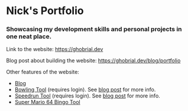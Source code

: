 # Nick's Portfolio

### Showcasing my development skills and personal projects in one neat place.

Link to the website: <https://ghobrial.dev>

Blog post about building the website: <https://ghobrial.dev/blog/portfolio>

Other features of the website:

* [Blog](https://ghobrial.dev/blog)
* [Bowling Tool](https://ghobrial.dev/bowling) (requires login). See [blog post](https://ghobrial.dev/blog/bowling) for more info.
* [Speedrun Tool](https://ghobrial.dev/speedrun) (requires login). See [blog post](https://ghobrial.dev/blog/speedrun) for more info.
* [Super Mario 64 Bingo Tool](https://ghobrial.dev/speedrun/bingo)

